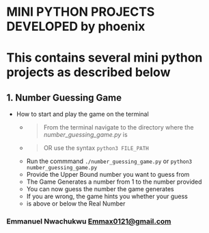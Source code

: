 # MINI PYTHON PROJECTS DEVELOPED by phoenix


# This contains several mini python projects as described below


## 1. **Number Guessing Game**

  - How to start and play the game on the terminal
    - > From the terminal navigate to the directory where the _number_guessing_game.py_ is
    - > OR use the syntax ```python3 FILE_PATH```
    - Run the commmand ```./number_guessing_game.py``` or ```python3 number_guessing_game.py```
    - Provide the Upper Bound number you want to guess from
    - The Game Generates a number from 1 to the number provided
    - You can now guess the number the game generates
    - If you are wrong, the game hints you whether your guess
    - is above or below the Real Number


### Emmanuel Nwachukwu <Emmax0121@gmail.com>
